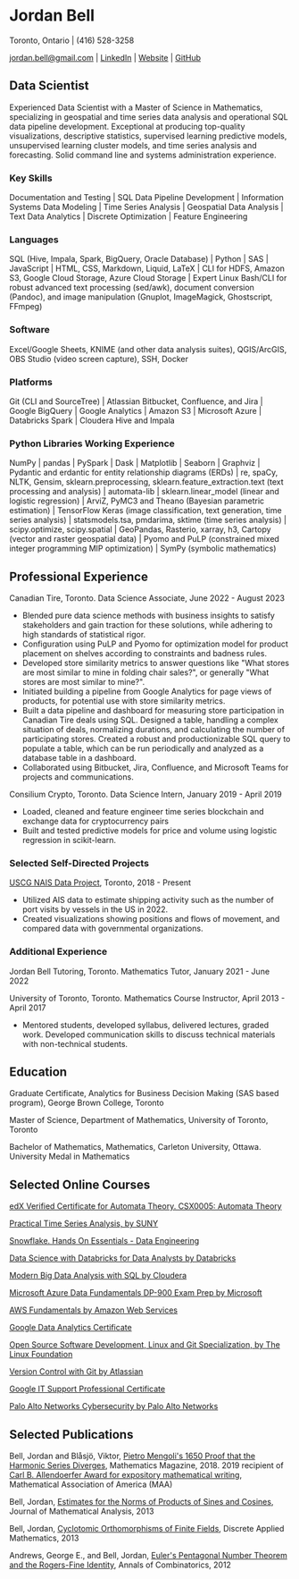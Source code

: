 # Jordan Bell

Toronto, Ontario | (416) 528-3258

[jordan.bell@gmail.com](mailto:jordan.bell@gmail.com) | [LinkedIn](https://linkedin.com/in/jordanbell2357) | [Website](http://jordanbell.info) | [GitHub](https://github.com/jordanbell2357)

## Data Scientist

Experienced Data Scientist with a Master of Science in Mathematics, specializing in geospatial and time series data analysis and operational SQL data pipeline development. Exceptional at producing top-quality visualizations, descriptive statistics, supervised learning predictive models, unsupervised learning cluster models, and time series analysis and forecasting. Solid command line and systems administration experience.

### Key Skills

Documentation and Testing | SQL Data Pipeline Development | Information Systems Data Modeling | Time Series Analysis | Geospatial Data Analysis | Text Data Analytics | Discrete Optimization | Feature Engineering

### Languages

SQL (Hive, Impala, Spark, BigQuery, Oracle Database) | Python | SAS | JavaScript | HTML, CSS, Markdown, Liquid, LaTeX | CLI for HDFS, Amazon S3, Google Cloud Storage, Azure Cloud Storage | Expert Linux Bash/CLI for robust advanced text processing (sed/awk), document conversion (Pandoc), and image manipulation (Gnuplot, ImageMagick, Ghostscript, FFmpeg)

### Software

Excel/Google Sheets, KNIME (and other data analysis suites), QGIS/ArcGIS, OBS Studio (video screen capture), SSH, Docker

### Platforms

Git (CLI and SourceTree) | Atlassian Bitbucket, Confluence, and Jira | Google BigQuery | Google Analytics | Amazon S3 | Microsoft Azure | Databricks Spark | Cloudera Hive and Impala

### Python Libraries Working Experience

NumPy | pandas | PySpark | Dask | Matplotlib | Seaborn | Graphviz | Pydantic and erdantic for entity relationship diagrams (ERDs) | re, spaCy, NLTK, Gensim, sklearn.preprocessing, sklearn.feature_extraction.text (text processing and analysis) | automata-lib | sklearn.linear_model (linear and logistic regression) | ArviZ, PyMC3 and Theano (Bayesian parametric estimation) | TensorFlow Keras (image classification, text generation, time series analysis) | statsmodels.tsa, pmdarima, sktime (time series analysis) | scipy.optimize, scipy.spatial | GeoPandas, Rasterio, xarray, h3, Cartopy (vector and raster geospatial data) | Pyomo and PuLP (constrained mixed integer programming MIP optimization) | SymPy (symbolic mathematics)

## Professional Experience

Canadian Tire, Toronto. Data Science Associate, June 2022 - August 2023

- Blended pure data science methods with business insights to satisfy stakeholders and gain traction for these solutions, while adhering to high standards of statistical rigor.
- Configuration using PuLP and Pyomo for optimization model for product placement on shelves according to constraints and badness rules.
- Developed store similarity metrics to answer questions like "What stores are most similar to mine in folding chair sales?", or generally "What stores are most similar to mine?".
- Initiated building a pipeline from Google Analytics for page views of products, for potential use with store similarity metrics.
- Built a data pipeline and dashboard for measuring store participation in Canadian Tire deals using SQL. Designed a table, handling a complex situation of deals, normalizing durations, and calculating the number of participating stores. Created a robust and productionizable SQL query to populate a table, which can be run periodically and analyzed as a database table in a dashboard.
- Collaborated using Bitbucket, Jira, Confluence, and Microsoft Teams for projects and communications.


Consilium Crypto, Toronto. Data Science Intern, January 2019 - April 2019

- Loaded, cleaned and feature engineer time series blockchain and exchange data for cryptocurrency pairs
- Built and tested predictive models for price and volume using logistic regression in scikit-learn.

### Selected Self-Directed Projects

[USCG NAIS Data Project](https://github.com/jordanbell2357/uscg-nais-data), Toronto, 2018 - Present

- Utilized AIS data to estimate shipping activity such as the number of port visits by vessels in the US in 2022.
- Created visualizations showing positions and flows of movement, and compared data with governmental organizations.

### Additional Experience

Jordan Bell Tutoring, Toronto. Mathematics Tutor, January 2021 - June 2022

University of Toronto, Toronto. Mathematics Course Instructor, April 2013 - April 2017

- Mentored students, developed syllabus, delivered lectures, graded work. Developed communication skills to discuss technical materials with non-technical students.

## Education

Graduate Certificate, Analytics for Business Decision Making (SAS based program), George Brown College, Toronto

Master of Science, Department of Mathematics, University of Toronto, Toronto

Bachelor of Mathematics, Mathematics, Carleton University, Ottawa. University Medal in Mathematics

## Selected Online Courses

[edX Verified Certificate for Automata Theory. CSX0005: Automata Theory](https://courses.edx.org/certificates/4ad76d04e8fc418ab10daed7c7904299)

[Practical Time Series Analysis, by SUNY](https://www.coursera.org/account/accomplishments/certificate/JF3E2ZYX7W4V)

[Snowflake. Hands On Essentials - Data Engineering](https://www.credly.com/badges/76265419-c89e-4089-9dd1-1fb19cfc6271/linked_in_profile)

[Data Science with Databricks for Data Analysts by Databricks](https://coursera.org/verify/specialization/42R9P8ZCMWJ6)

[Modern Big Data Analysis with SQL by Cloudera](https://coursera.org/share/758c31b0eca67317d378432811a49eae)

[Microsoft Azure Data Fundamentals DP-900 Exam Prep by Microsoft](https://coursera.org/share/3a9b0b2b40a9cbe9f257ca1000ea0271)

[AWS Fundamentals by Amazon Web Services](https://coursera.org/share/add6daea4dd38b3d06e02647736c9481)

[Google Data Analytics Certificate](https://www.credly.com/badges/edcdba60-5676-4202-91d0-aec1247fe104/linked_in_profile)

[Open Source Software Development, Linux and Git Specialization, by The Linux Foundation](https://www.credly.com/badges/3ca0eef0-4775-4a38-bae5-c500e12a35cc/linked_in_profile)

[Version Control with Git by Atlassian](https://coursera.org/share/6e44368590fe12674aa1f8e172719698)

[Google IT Support Professional Certificate](https://coursera.org/share/ec054a74b0af3665bc1921683fcb1c55)

[Palo Alto Networks Cybersecurity by Palo Alto Networks](https://coursera.org/share/2b4286e1772f2fd32fa89be409440459)

## Selected Publications

Bell, Jordan and Blåsjö, Viktor, [Pietro Mengoli's 1650 Proof that the Harmonic Series Diverges](https://doi.org/10.1080/0025570X.2018.1506656), Mathematics Magazine, 2018. 2019 recipient of [Carl B. Allendoerfer Award for expository mathematical writing](https://www.maa.org/programs-and-communities/member-communities/maa-awards/writing-awards/carl-b-allendoerfer-awards), Mathematical Association of America (MAA)

Bell, Jordan, [Estimates for the Norms of Products of Sines and Cosines](https://doi.org/10.1016/j.jmaa.2013.04.010), Journal of Mathematical Analysis, 2013

Bell, Jordan, [Cyclotomic Orthomorphisms of Finite Fields](https://doi.org/10.1016/j.dam.2012.08.013), Discrete Applied Mathematics, 2013

Andrews, George E., and Bell, Jordan, [Euler's Pentagonal Number Theorem and the Rogers-Fine Identity](https://doi.org/10.1007/s00026-012-0139-4), Annals of Combinatorics, 2012